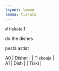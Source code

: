```yaml
---
layout: lemma
lemma: tiskata
---
```


<div class="sense">
# <span class="sensename">tiskata.1</span>

<span class="description">do the dishes</span>

<span class="description">pestä astiat</span>

A0 | Disher |   | Tiskaaja |  
A1 | Dish |   | Tiski |  

</div>

